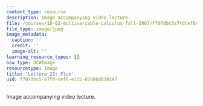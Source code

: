 ```yaml
---
content_type: resource
description: Image accompanying video lecture.
file: /courses/18-02-multivariable-calculus-fall-2007/f707dbc5a7fdcef6e11587806d830147_23.jpg
file_type: image/jpeg
image_metadata:
  caption: ''
  credit: ''
  image-alt: ''
learning_resource_types: []
ocw_type: OCWImage
resourcetype: Image
title: 'Lecture 23: Flux'
uid: f707dbc5-a7fd-cef6-e115-87806d830147
---
```

Image accompanying video lecture.